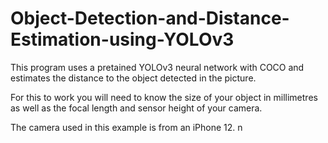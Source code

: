 # Object-Detection-and-Distance-Estimation-using-YOLOv3

This program uses a pretained YOLOv3 neural network with COCO and estimates the distance to the object detected in the picture.

For this to work you will need to know the size of your object in millimetres as well as the focal length and sensor height of your camera.

The camera used in this example is from an iPhone 12.
n
